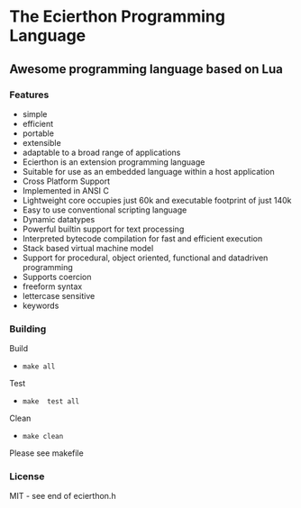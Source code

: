 # The Ecierthon Programming Language

## Awesome programming language based on Lua
 
### Features
- simple
- efficient
- portable
- extensible
- adaptable to a broad range of applications
- Ecierthon is an extension programming language
- Suitable for use as an embedded language within a host application
- Cross Platform Support
- Implemented in ANSI C
- Lightweight core occupies just 60k and executable footprint of just 140k
- Easy to use conventional scripting language
- Dynamic datatypes
- Powerful builtin support for text processing
- Interpreted bytecode compilation for fast and efficient execution
- Stack based virtual machine model
- Support for procedural, object oriented, functional and datadriven programming
- Supports coercion
- freeform syntax
- lettercase sensitive
- keywords

### Building
Build
- `make all`

Test
- `make  test all`

Clean
- `make clean`

Please see makefile
### License
MIT - see end of ecierthon.h


